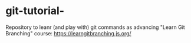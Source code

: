 # git-tutorial-
Repository to leanr (and play with) git commands as advancing "Learn Git Branching" course: https://learngitbranching.js.org/
